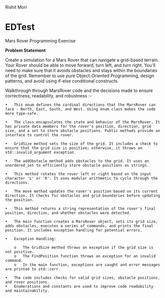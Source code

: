 Rishit Mori
# EDTest
Mars Rover Programming Exercise

**Problem Statement**

Create a simulation for a Mars Rover that can navigate a grid-based terrain. Your Rover should be able to move forward, turn left, and turn 
right. You'll need to make sure that it avoids obstacles and stays within the boundaries of the grid. Remember to use pure Object-Oriented 
Programming, design patterns, and avoid using if-else conditional constructs.


Walkthrough through MarsRover code and the decisions made to ensure correctness, readability, and robustness :-

	•	This enum defines the cardinal directions that the MarsRover can face - North, East, South, and West. Using enum class makes the code more type-safe.
	
	•	The class encapsulates the state and behavior of the MarsRover. It has private data members for the rover's position, direction, grid size, and a set to store obstacle positions. Public methods provide an interface to control the rover.
	
	•	GridSize method sets the size of the grid. It includes a check to ensure that the grid size is positive; otherwise, it throws an std::invalid_argument exception.
	
	•	The addObstacle method adds obstacles to the grid. It uses an unordered_set to efficiently store obstacle positions as strings.
	
	•	This method rotates the rover left or right based on the input character 'L' or 'R'. It uses modular arithmetic to cycle through the directions.
	
	•	The move method updates the rover's position based on its current direction. It checks for obstacles and grid boundaries before updating the position.
	
	•	This method returns a string representation of the rover's final position, direction, and whether obstacles were detected.
	
	•	The main function creates a MarsRover object, sets its grid size, adds obstacles, executes a series of commands, and prints the final position. It includes exception handling for potential errors.
	
	•	Exception Handling:
	
		o	The GridSize method throws an exception if the grid size is not positive.
		o	The FindPosition function throws an exception for an invalid command.
		o	In the main function, exceptions are caught and error messages are printed to std::cerr.
		
	•	The code includes checks for valid grid sizes, obstacle positions, and rover positions.
	•	Enumerations and constants are used to improve code readability and maintainability.










